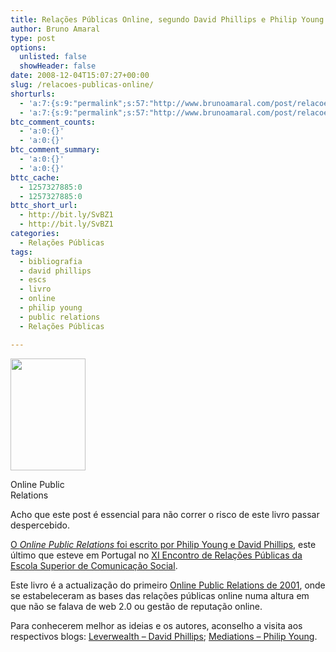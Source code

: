 ```yaml
---
title: Relações Públicas Online, segundo David Phillips e Philip Young
author: Bruno Amaral
type: post
options:
  unlisted: false
  showHeader: false
date: 2008-12-04T15:07:27+00:00
slug: /relacoes-publicas-online/
shorturls:
  - 'a:7:{s:9:"permalink";s:57:"http://www.brunoamaral.com/post/relacoes-publicas-online/";s:4:"isgd";s:17:"http://is.gd/pEnF";s:5:"bitly";s:18:"http://bit.ly/APPn";s:5:"snipr";s:22:"http://snipr.com/euu68";s:5:"snurl";s:22:"http://snurl.com/euu68";s:7:"snipurl";s:24:"http://snipurl.com/euu68";s:7:"tinyurl";s:25:"http://tinyurl.com/65p7nl";}'
  - 'a:7:{s:9:"permalink";s:57:"http://www.brunoamaral.com/post/relacoes-publicas-online/";s:4:"isgd";s:17:"http://is.gd/pEnF";s:5:"bitly";s:18:"http://bit.ly/APPn";s:5:"snipr";s:22:"http://snipr.com/euu68";s:5:"snurl";s:22:"http://snurl.com/euu68";s:7:"snipurl";s:24:"http://snipurl.com/euu68";s:7:"tinyurl";s:25:"http://tinyurl.com/65p7nl";}'
btc_comment_counts:
  - 'a:0:{}'
  - 'a:0:{}'
btc_comment_summary:
  - 'a:0:{}'
  - 'a:0:{}'
bttc_cache:
  - 1257327885:0
  - 1257327885:0
bttc_short_url:
  - http://bit.ly/SvBZ1
  - http://bit.ly/SvBZ1
categories:
  - Relações Públicas
tags:
  - bibliografia
  - david phillips
  - escs
  - livro
  - online
  - philip young
  - public relations
  - Relações Públicas

---
```

<div id="attachment_1110" style="width: 130px" class="wp-caption alignright">
  <a href="http://www.koganpage.com/products/online-public-relations/MarketingandSales/M/Public_Relations/M004/1002213/9780749449681/"><img class="size-full wp-image-1110" title="Online_PR" src="/wp-content/uploads/2008/12/97807494496811.jpg" alt="" width="120" height="179" /></a>
  
  <p class="wp-caption-text">
    Online Public Relations
  </p>
</div>

Acho que este post é essencial para não correr o risco de este livro passar despercebido.

[O _Online Public Relations_ foi escrito por Philip Young e David Phillips][1], este último que esteve em Portugal no [XI Encontro de Relações Públicas da Escola Superior de Comunicação Social][2].

Este livro é a actualização do primeiro [Online Public Relations de 2001][3], onde se estabeleceram as bases das relações públicas online numa altura em que não se falava de web 2.0 ou gestão de reputação online.

Para conhecerem melhor as ideias e os autores, aconselho a visita aos respectivos blogs: [Leverwealth &#8211; David Phillips][4]; [Mediations &#8211; Philip Young][5].

 [1]: http://www.koganpage.com/products/online-public-relations/MarketingandSales/M/Public_Relations/M004/1002213/9780749449681/
 [2]: http://www.encontro-rp.net/?s=david
 [3]: http://www.goodreads.com/book/show/1964631.On_line_Public_Relations
 [4]: http://leverwealth.blogspot.com/
 [5]: http://publicsphere.typepad.com/